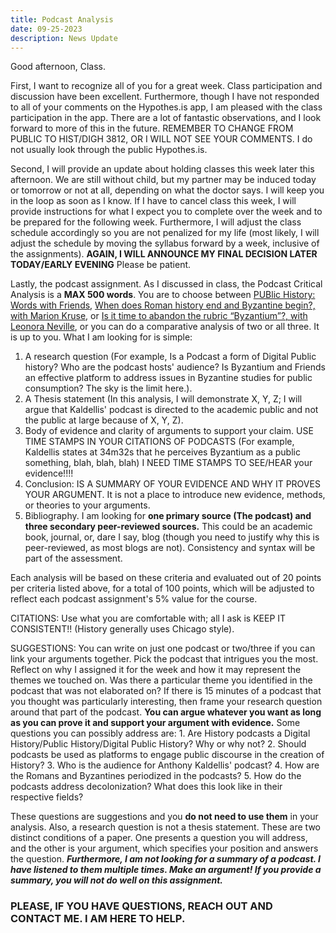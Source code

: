 ```yaml
---
title: Podcast Analysis
date: 09-25-2023
description: News Update
---
```


Good afternoon, Class. 

First, I want to recognize all of you for a great week. Class participation and discussion have been excellent. Furthermore, though I have not responded to all of your comments on the Hypothes.is app, I am pleased with the class participation in the app. There are a lot of fantastic observations, and I look forward to more of this in the future. REMEMBER TO CHANGE FROM PUBLIC TO HIST/DIGH 3812, OR I WILL NOT SEE YOUR COMMENTS. I do not usually look through the public Hypothes.is. 

Second, I will provide an update about holding classes this week later this afternoon. We are still without child, but my partner may be induced today or tomorrow or not at all, depending on what the doctor says. I will keep you in the loop as soon as I know. If I have to cancel class this week, I will provide instructions for what I expect you to complete over the week and to be prepared for the following week. Furthermore, I will adjust the class schedule accordingly so you are not penalized for my life (most likely, I will adjust the schedule by moving the syllabus forward by a week, inclusive of the assignments). **AGAIN, I WILL ANNOUNCE MY FINAL DECISION LATER TODAY/EARLY EVENING** Please be patient. 


Lastly, the podcast assignment. As I discussed in class, the Podcast Critical Analysis is a **MAX 500 words**. You are to choose between [PUBlic History: Words with Friends](https://open.spotify.com/episode/5zLgGLFzQwZq1hWfvWivTm?si=8c8508793e9344f8), [When does Roman history end and Byzantine begin?, with Marion Kruse](https://byzantiumandfriends.podbean.com/e/15-when-does-roman-history-end-and-byzantine-begin-with-marion-kruse/), or [Is it time to abandon the rubric “Byzantium”?, with Leonora Neville](https://byzantiumandfriends.podbean.com/e/43-is-it-time-to-abandon-the-rubric-byzantium-with-leonora-neville/), or you can do a comparative analysis of two or all three. It is up to you. What I am looking for is simple: 
1. A research question (For example, Is a Podcast a form of Digital Public history? Who are the podcast hosts' audience? Is Byzantium and Friends an effective platform to address issues in Byzantine studies for public consumption? The sky is the limit here.). 
2. A Thesis statement (In this analysis, I will demonstrate X, Y, Z; I will argue that Kaldellis' podcast is directed to the academic public and not the public at large because of X, Y, Z). 
3. Body of evidence and clarity of arguments to support your claim. USE TIME STAMPS IN YOUR CITATIONS OF PODCASTS (For example, Kaldellis states at 34m32s that he perceives Byzantium as a public something, blah, blah, blah) I NEED TIME STAMPS TO SEE/HEAR your evidence!!!! 
4.  Conclusion: IS A SUMMARY OF YOUR EVIDENCE AND WHY IT PROVES YOUR ARGUMENT. It is not a place to introduce new evidence, methods, or theories to your arguments. 
5.  Bibliography. I am looking for **one primary source (The podcast) and three secondary peer-reviewed sources.** This could be an academic book, journal, or, dare I say, blog (though you need to justify why this is peer-reviewed, as most blogs are not). Consistency and syntax will be part of the assessment. 

Each analysis will be based on these criteria and evaluated out of 20 points per criteria listed above, for a total of 100 points, which will be adjusted to reflect each podcast assignment's 5% value for the course. 

CITATIONS: Use what you are comfortable with; all I ask is KEEP IT CONSISTENT!! (History generally uses Chicago style).

SUGGESTIONS: You can write on just one podcast or two/three if you can link your arguments together. Pick the podcast that intrigues you the most. Reflect on why I assigned it for the week and how it may represent the themes we touched on. Was there a particular theme you identified in the podcast that was not elaborated on? If there is 15 minutes of a podcast that you thought was particularly interesting, then frame your research question around that part of the podcast.  **You can argue whatever you want as long as you can prove it and support your argument with evidence.** Some questions you can possibly address are:
	1. Are History podcasts a Digital History/Public History/Digital Public History? Why or why not? 
	2. Should podcasts be used as platforms to engage public discourse in the creation of History?
	3. Who is the audience for Anthony Kaldellis' podcast? 
	4. How are the Romans and Byzantines periodized in the podcasts?
	5. How do the podcasts address decolonization? What does this look like in their respective fields?

These questions are suggestions and you **do not need to use them** in your analysis. Also, a research question is not a thesis statement. These are two distinct conditions of a paper. One presents a question you will address, and the other is your argument, which specifies your position and answers the question. **_Furthermore, I am not looking for a summary of a podcast. I have listened to them multiple times. Make an argument! If you provide a summary, you will not do well on this assignment._** 

### PLEASE, IF YOU HAVE QUESTIONS, REACH OUT AND CONTACT ME. I AM HERE TO HELP. 
